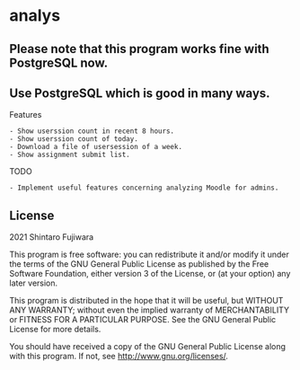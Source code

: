 # analys #

## Please note that this program works fine with PostgreSQL now. 
## Use PostgreSQL which is good in many ways.

Features

```
- Show userssion count in recent 8 hours. 
- Show userssion count of today. 
- Download a file of usersession of a week. 
- Show assignment submit list. 
```

TODO

```
- Implement useful features concerning analyzing Moodle for admins.
```

## License ##

2021 Shintaro Fujiwara <shintaro dot fujiwara at gmail dot com>

This program is free software: you can redistribute it and/or modify it under
the terms of the GNU General Public License as published by the Free Software
Foundation, either version 3 of the License, or (at your option) any later
version.

This program is distributed in the hope that it will be useful, but WITHOUT ANY
WARRANTY; without even the implied warranty of MERCHANTABILITY or FITNESS FOR A
PARTICULAR PURPOSE.  See the GNU General Public License for more details.

You should have received a copy of the GNU General Public License along with
this program.  If not, see <http://www.gnu.org/licenses/>.

